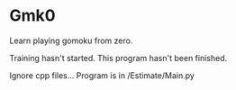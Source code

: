 # Gmk0
Learn playing gomoku from zero.

Training hasn't started. This program hasn't been finished.

Ignore cpp files... Program is in /Estimate/Main.py
